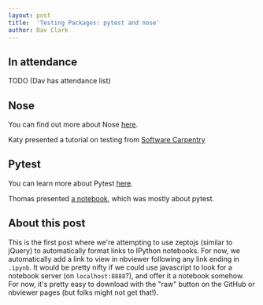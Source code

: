```yaml
---
layout: post
title:  'Testing Packages: pytest and nose'
author: Dav Clark
---
```

## In attendance

TODO (Dav has attendance list)

## Nose

You can find out more about Nose [here](LINK).

Katy presented a tutorial on testing from [Software
Carpentry](https://github.com/swcarpentry/bc/tree/gh-pages/lessons/thw-testing)

## Pytest

You can learn more about Pytest [here](LINK).

Thomas presented [a notebook](https://github.com/dlab-berkeley/python-berkeley/blob/master/testing/Test%20frameworks.ipynb), which was mostly about pytest.

## About this post

This is the first post where we're attempting to use zeptojs (similar to jQuery)
to automatically format links to IPython notebooks. For now, we automatically
add a link to view in nbviewer following any link ending in `.ipynb`. It would
be pretty nifty if we could use javascript to look for a notebook server (on
`localhost:8888`?), and offer it a notebook somehow. For now, it's pretty easy
to download with the "raw" button on the GitHub or nbviewer pages (but folks
might not get that!).

<script>
// This expects jQuery or Zepto (or similar) to be loaded somewhere
$('a[href$=".ipynb"]').each(function () {
    // actually need to prepend raw to the URL, and get rid of /blob in the URL!
    var munged = this.href
    munged = munged.replace(/https?:\/\//, 'raw.').replace('/blob', '')
    $(this).after(' (<a href="http://nbviewer.ipython.org/urls/' + munged + '">' +
    'nbviewer</a>)');
});
</script>

